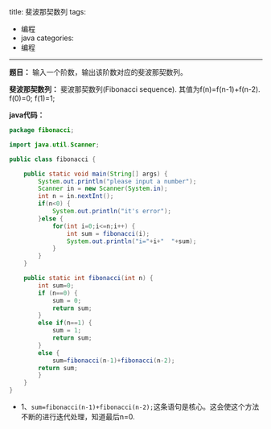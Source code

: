title: 斐波那契数列
tags:
- 编程
- java
categories:
- 编程
---

**题目：** 输入一个阶数，输出该阶数对应的斐波那契数列。

**斐波那契数列：**
斐波那契数列(Fibonacci sequence).
其值为f(n)=f(n-1)+f(n-2).
f(0)=0;
f(1)=1;

**java代码：**

```java
package fibonacci;

import java.util.Scanner;

public class fibonacci {

    public static void main(String[] args) {
        System.out.println("please input a number");
        Scanner in = new Scanner(System.in);
        int n = in.nextInt();
        if(n<0) {
            System.out.println("it's error");
        }else {
            for(int i=0;i<=n;i++) {
                int sum = fibonacci(i);
                System.out.println("i="+i+"  "+sum);
            }
        }
    }

    public static int fibonacci(int n) {
        int sum=0;
        if (n==0) {
            sum = 0;
            return sum;
        }
        else if(n==1) {
            sum = 1;
            return sum;
        }
        else {
            sum=fibonacci(n-1)+fibonacci(n-2);
        return sum;
        }
    }
}
```


- 1、`sum=fibonacci(n-1)+fibonacci(n-2);`这条语句是核心。这会使这个方法不断的进行迭代处理，知道最后n=0.
